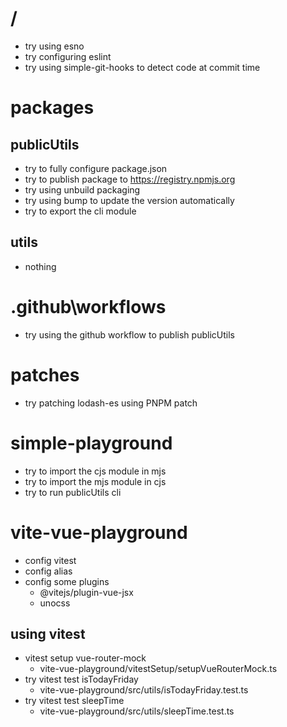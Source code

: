 # /
- try using esno
- try configuring eslint
- try using simple-git-hooks to detect code at commit time

# packages

## publicUtils
- try to fully configure package.json
- try to publish package to https://registry.npmjs.org
- try using unbuild packaging
- try using bump to update the version automatically
- try to export the cli module

## utils
- nothing

# .github\workflows
- try using the github workflow to publish publicUtils

# patches
- try patching lodash-es using PNPM patch

# simple-playground
- try to import the cjs module in mjs
- try to import the mjs module in cjs
- try to run publicUtils cli

# vite-vue-playground
- config vitest
- config alias
- config some plugins
  - @vitejs/plugin-vue-jsx
  - unocss

## using vitest
- vitest setup vue-router-mock
  - vite-vue-playground/vitestSetup/setupVueRouterMock.ts
- try vitest test isTodayFriday
  - vite-vue-playground/src/utils/isTodayFriday.test.ts
- try vitest test sleepTime
  - vite-vue-playground/src/utils/sleepTime.test.ts

